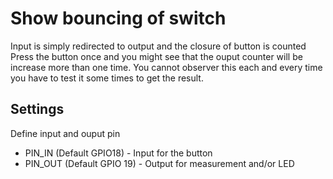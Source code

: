 # Show bouncing of switch

Input is simply redirected to output and the closure of button is counted
Press the button once and you might see that the ouput counter will be 
increase more than one time. You cannot observer this each and every time you 
have to test it some times to get the result.

## Settings
Define input and ouput pin
* PIN_IN (Default GPIO18) - Input for the button
* PIN_OUT (Default GPIO 19) - Output for measurement and/or LED
